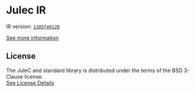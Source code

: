# Julec IR

IR version: [`1105fe0128`](https://github.com/julelang/jule/tree/1105fe01281f4eda1fcf9a1f59326a96f50981a7)

[See more information](https://manual.jule.dev/getting-started/install-from-source/compile-from-ir.html)

## License

The JuleC and standard library is distributed under the terms of the BSD 3-Clause license. \
[See License Details](./LICENSE)
